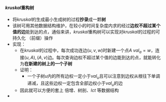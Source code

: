 #### $kruskal$重构树

* 将$kruskal$的生成最小生成树的过程**抄录**成一颗**树**
* 该树可用其他数据结构维护，在较小的时间复杂度内求的经过**边权不超过某个值的边**能到达的点，通俗来讲，$kruskal$重构树可以实现对$kruskal$的过程的可持久化 （前缀）操作
* 实现：
  * 在$kruskal$的过程中，每次成功连边$(u,v,w)$时新建一个点$A\ val_a=w$，连接$(u,A),(A,v)$边。每次查询边权不超过某个值的边能到达的点，就能转化为**在新建的树上的一个子树**
  * 证明：
    * 一个子树$u​$内的所有边权一定小于$val_u​$且可以注意到边权从根往下单调递减，且这些边权一定包含全部边权小于$val_u​$的边
  * 因此就可以方便的套上 倍增、树剖、$lct$ 等数据结构
* 